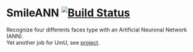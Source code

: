 # SmileANN [![Build Status](https://travis-ci.org/blasterbug/SmileANN.svg)](https://travis-ci.org/blasterbug/SmileANN)
Recognize four differents faces type with an Artificial Neuronal Network (ANN).  
Yet another job for UmU, see [project].

[project]:https://www8.cs.umu.se/kurser/5DV121/HT15/assignment2/index.html
